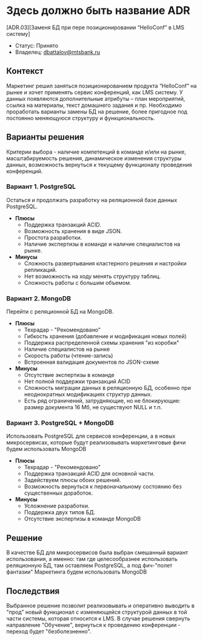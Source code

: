 # Здесь должно быть название ADR
<!-- Название ADR состоит из [ADR.###] [Коротко суть принятого решения] -->
[ADR.03][Заменя БД при пере позиционировании “HelloConf” в LMS систему]


* Статус: Принято
* Владелец: dbattalov@mtsbank.ru


## Контекст
<!-- Описание проблемы, требующей решения, причин, побудивших принять решение, ограничений, действовавших на момент принятия решения -->
Маркетинг решил заняться позиционированием продукта “HelloConf” на рынке и хочет применять сервис конференций, как LMS систему. У данных появляются дополнительные атрибуты – план мероприятий, ссылка на материалы, текст домашнего задания и пр. Необходимо проработать варианты замены БД на решение, более пригодное под постоянно меняющуюся структуру и функциональность.    


## Варианты решения
<!-- Описание рассмотренных вариантов c их плюсами и минусами -->
Критерии выбора - наличие компетенций в команде и/или на рынке, масштабируемость решения, динамическое изменения структуры данных, возможность вернуться к текущему функционалу проведения конференций.


### Вариант 1. PostgreSQL
<!-- Описание варианта 1 -->
Остаться и продолжать разработку на реляционной базе данных PostgreSQL.
* **Плюсы**
  * Поддержка транзакций ACID.
  * Возможность хранения в виде JSON.
  * Простота разработки.
  * Наличие экспертизы в команде и наличие специалистов на рынке.
* **Минусы**
  * Сложность развертывания кластерного решения и настройки репликаций.
  * Нет возможность на ходу менять структуру таблиц.
  * Сложность работы с большим объемом.


### Вариант 2. MongoDB
<!-- Описание варианта 2 -->
Перейти с реляционной БД на MongoDB.
* **Плюсы**
  * Техрадар - "Рекомендовано"
  * Гибкость хранения (добавление и модификация новых полей)
  * Поддержка распределенной схемы хранения "из коробки"
  * Наличие специалистов на рынке
  * Скорость работы (чтение-запись)
  * Встроенная валидация документов по JSON-схеме
* **Минусы**
  * Отсутствие экспертизы в команде
  * Нет полной поддержки транзакций ACID
  * Сложность миграции данных в реляционную БД, особенно при неоднократных модификациях структур данных.
  * Есть ряд ограничений, затрудняющие, но не блокирующие: размер документа 16 Мб, не существуют NULL  и т.п.


### Вариант 3. PostgreSQL + MongoDB
<!-- Описание варианта 2 -->
Использовать PostgreSQL для сервисов конференции, а в новых микросервисах, которые будут реализовывать маркетинговые фичи будем использовать MongoDB
* **Плюсы**
  * Техрадар - "Рекомендовано"
  * Поддержка транзакций ACID для основной части.
  * Задействуем плюсы обоих решений.
  * Возможность вернуться к первоначальному состоянию без существенных доработок.
* **Минусы**
  * Усложнение разработки.
  * Поддержка двух типов БД.
  * Отсутствие экспертизы в команде MongoDB
## Решение
<!-- Описание выбранного решения. Решение должно быть сформулировано чётко ("Мы используем...", "Мы не используем", а не "Желательно.." или "Предлагается...").
Должна быть понятна связь между решением и проблемой, почему выбрали именно это решение из вариантов -->
В качестве БД для микросервисов была выбран смешанный вариант использования, а именно: там где целесообразнее использовать реляционную БД, там оставляем PostgreSQL, а под фич-"полет фантазии" Маркетинга будем использовать MongoDB


## Последствия
<!-- Положительные и отрицательные последствия (trade-offs). Арх. решения, которые потребуется принять как следствие принятого решения. Если решение содержит риски, то описано, как с ними планируют поступить (за счет чего снижать, почему принять). -->
Выбранное решение позволит реализовывать и оперативно выводить в "прод" новый функционал с изменяющейся структурой данных в той части системы, которая относится к LMS. В случае решения свернуть направление "Обучение", вернуться к проведению конференции - переход будет "безболезненно". 
